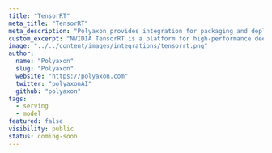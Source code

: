 ```yaml
---
title: "TensorRT"
meta_title: "TensorRT"
meta_description: "Polyaxon provides integration for packaging and deploying models using TensorRT."
custom_excerpt: "NVIDIA TensorRT is a platform for high-performance deep learning inference."
image: "../../content/images/integrations/tensorrt.png"
author:
  name: "Polyaxon"
  slug: "Polyaxon"
  website: "https://polyaxon.com"
  twitter: "polyaxonAI"
  github: "polyaxon"
tags: 
  - serving
  - model
featured: false
visibility: public
status: coming-soon
---
```

